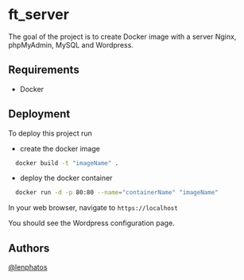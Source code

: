 
# ft_server

The goal of the project is to create Docker image with a server Nginx, phpMyAdmin, MySQL and Wordpress.


## Requirements

- Docker


## Deployment

To deploy this project run

- create the docker image

```bash
  docker build -t "imageName" .
```

- deploy the docker container

```bash
  docker run -d -p 80:80 --name="containerName" "imageName"
```

In your web browser, navigate to ```https://localhost```

You should see the Wordpress configuration page.


## Authors

[@lenphatos](https://www.github.com/lenphatos)

